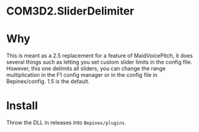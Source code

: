 # COM3D2.SliderDelimiter

# Why
This is meant as a 2.5 replacement for a feature of MaidVoicePitch, it does several things such as letting you set custom slider limits in the config file. However, this one delimits all sliders, you can change the range multiplication in the F1 config manager or in the config file in Bepinex/config. 1.5 is the default.

# Install
Throw the DLL in releases into `Bepinex/plugins`.
